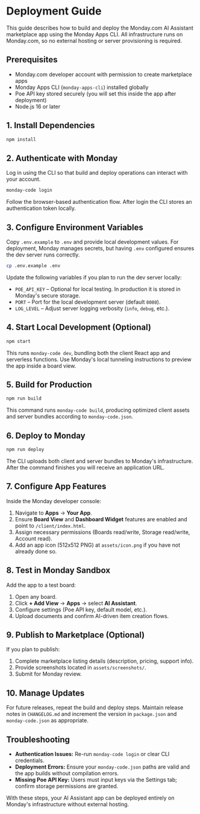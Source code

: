 # Deployment Guide

This guide describes how to build and deploy the Monday.com AI Assistant marketplace app using the Monday Apps CLI. All infrastructure runs on Monday.com, so no external hosting or server provisioning is required.

## Prerequisites

- Monday.com developer account with permission to create marketplace apps
- Monday Apps CLI (`monday-apps-cli`) installed globally
- Poe API key stored securely (you will set this inside the app after deployment)
- Node.js 16 or later

## 1. Install Dependencies

```bash
npm install
```

## 2. Authenticate with Monday

Log in using the CLI so that build and deploy operations can interact with your account.

```bash
monday-code login
```

Follow the browser-based authentication flow. After login the CLI stores an authentication token locally.

## 3. Configure Environment Variables

Copy `.env.example` to `.env` and provide local development values. For deployment, Monday manages secrets, but having `.env` configured ensures the dev server runs correctly.

```bash
cp .env.example .env
```

Update the following variables if you plan to run the dev server locally:

- `POE_API_KEY` – Optional for local testing. In production it is stored in Monday's secure storage.
- `PORT` – Port for the local development server (default `8080`).
- `LOG_LEVEL` – Adjust server logging verbosity (`info`, `debug`, etc.).

## 4. Start Local Development (Optional)

```bash
npm start
```

This runs `monday-code dev`, bundling both the client React app and serverless functions. Use Monday's local tunneling instructions to preview the app inside a board view.

## 5. Build for Production

```bash
npm run build
```

This command runs `monday-code build`, producing optimized client assets and server bundles according to `monday-code.json`.

## 6. Deploy to Monday

```bash
npm run deploy
```

The CLI uploads both client and server bundles to Monday's infrastructure. After the command finishes you will receive an application URL.

## 7. Configure App Features

Inside the Monday developer console:

1. Navigate to **Apps** → **Your App**.
2. Ensure **Board View** and **Dashboard Widget** features are enabled and point to `/client/index.html`.
3. Assign necessary permissions (Boards read/write, Storage read/write, Account read).
4. Add an app icon (512x512 PNG) at `assets/icon.png` if you have not already done so.

## 8. Test in Monday Sandbox

Add the app to a test board:

1. Open any board.
2. Click **+ Add View** → **Apps** → select **AI Assistant**.
3. Configure settings (Poe API key, default model, etc.).
4. Upload documents and confirm AI-driven item creation flows.

## 9. Publish to Marketplace (Optional)

If you plan to publish:

1. Complete marketplace listing details (description, pricing, support info).
2. Provide screenshots located in `assets/screenshots/`.
3. Submit for Monday review.

## 10. Manage Updates

For future releases, repeat the build and deploy steps. Maintain release notes in `CHANGELOG.md` and increment the version in `package.json` and `monday-code.json` as appropriate.

## Troubleshooting

- **Authentication Issues:** Re-run `monday-code login` or clear CLI credentials.
- **Deployment Errors:** Ensure your `monday-code.json` paths are valid and the app builds without compilation errors.
- **Missing Poe API Key:** Users must input keys via the Settings tab; confirm storage permissions are granted.

With these steps, your AI Assistant app can be deployed entirely on Monday's infrastructure without external hosting.
